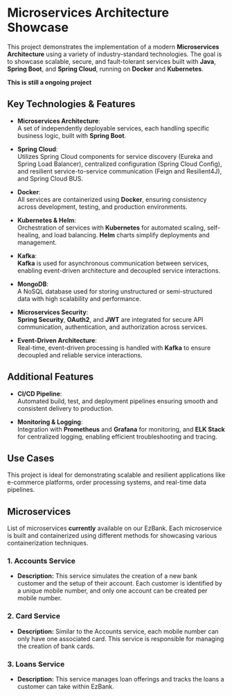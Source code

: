 # Microservices Architecture Showcase

This project demonstrates the implementation of a modern **Microservices Architecture** using a variety of industry-standard technologies. The goal is to showcase scalable, secure, and fault-tolerant services built with **Java**, **Spring Boot**, and **Spring Cloud**, running on **Docker** and **Kubernetes**.

**This is still a ongoing project**

## Key Technologies & Features

- **Microservices Architecture**:  
  A set of independently deployable services, each handling specific business logic, built with **Spring Boot**.

- **Spring Cloud**:  
  Utilizes Spring Cloud components for service discovery (Eureka and Spring Load Balancer), centralized configuration (Spring Cloud Config), and resilient service-to-service communication (Feign and Resilient4J), and Spring Cloud BUS.

- **Docker**:  
  All services are containerized using **Docker**, ensuring consistency across development, testing, and production environments.

- **Kubernetes & Helm**:  
  Orchestration of services with **Kubernetes** for automated scaling, self-healing, and load balancing. **Helm** charts simplify deployments and management.

- **Kafka**:  
  **Kafka** is used for asynchronous communication between services, enabling event-driven architecture and decoupled service interactions.

- **MongoDB**:  
  A NoSQL database used for storing unstructured or semi-structured data with high scalability and performance.

- **Microservices Security**:  
  **Spring Security**, **OAuth2**, and **JWT** are integrated for secure API communication, authentication, and authorization across services.

- **Event-Driven Architecture**:  
  Real-time, event-driven processing is handled with **Kafka** to ensure decoupled and reliable service interactions.

## Additional Features

- **CI/CD Pipeline**:  
  Automated build, test, and deployment pipelines ensuring smooth and consistent delivery to production.

- **Monitoring & Logging**:  
  Integration with **Prometheus** and **Grafana** for monitoring, and **ELK Stack** for centralized logging, enabling efficient troubleshooting and tracing.

## Use Cases

This project is ideal for demonstrating scalable and resilient applications like e-commerce platforms, order processing systems, and real-time data pipelines.

## Microservices

List of microservices **currently** available on our EzBank. Each microservice is built and containerized using different methods for showcasing various containerization techniques.


### 1. **Accounts Service**
- **Description:** This service simulates the creation of a new bank customer and the setup of their account. Each customer is identified by a unique mobile number, and only one account can be created per mobile number.

### 2. **Card Service**
- **Description:** Similar to the Accounts service, each mobile number can only have one associated card. This service is responsible for managing the creation of bank cards.

### 3. **Loans Service**
- **Description:** This service manages loan offerings and tracks the loans a customer can take within EzBank.

